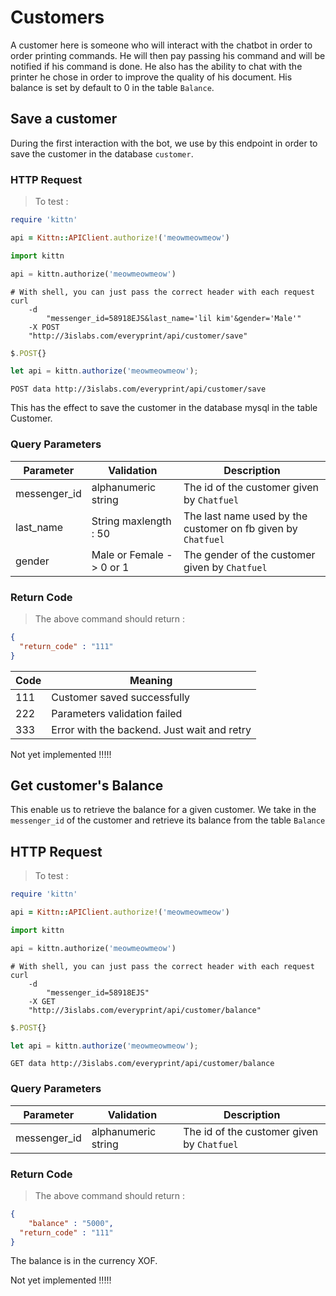 # Customers

A customer here is someone who will interact with the chatbot in order to order printing commands. He will then pay passing his command and will be notified if his command is done. He also has the ability to chat with the printer he chose in order to improve the quality of his document. His balance is set by default to 0 in the table `Balance`.



## Save a customer
During the first interaction with the bot, we use by this endpoint in order to save the customer in the database `customer`.

### HTTP Request
> To test  :

```ruby
require 'kittn'

api = Kittn::APIClient.authorize!('meowmeowmeow')
```

```python
import kittn

api = kittn.authorize('meowmeowmeow')
```

```shell
# With shell, you can just pass the correct header with each request
curl
	-d
		"messenger_id=58918EJS&last_name='lil kim'&gender='Male'"
	-X POST
	"http://3islabs.com/everyprint/api/customer/save"

```

```javascript
$.POST{}

let api = kittn.authorize('meowmeowmeow');
```

`POST data http://3islabs.com/everyprint/api/customer/save`

This has the effect to save the customer in the database mysql in the table Customer.

### Query Parameters

Parameter | Validation | Description
--------- | ---------- | -----------
messenger_id | alphanumeric string | The id of the customer given by `Chatfuel`
last_name | String maxlength : 50 | The last name used by the customer on fb given by `Chatfuel`
gender | Male or Female -> 0 or 1 | The gender of the customer given by `Chatfuel`

### Return Code

> The above command should return :

```json
{
  "return_code" : "111"
}
```

Code | Meaning
-----| -------
111 | Customer saved successfully
222 | Parameters validation failed
333 | Error with the backend. Just wait and retry


<aside class="warning">
Not yet implemented !!!!!
</aside>

## Get customer's Balance
This enable us to retrieve the balance for a given customer. We take in the `messenger_id` of the customer and retrieve its balance from the table `Balance`

## HTTP Request
> To test  :

```ruby
require 'kittn'

api = Kittn::APIClient.authorize!('meowmeowmeow')
```

```python
import kittn

api = kittn.authorize('meowmeowmeow')
```

```shell
# With shell, you can just pass the correct header with each request
curl
	-d
		"messenger_id=58918EJS"
	-X GET
	"http://3islabs.com/everyprint/api/customer/balance"

```

```javascript
$.POST{}

let api = kittn.authorize('meowmeowmeow');
```

`GET data http://3islabs.com/everyprint/api/customer/balance`

### Query Parameters

Parameter | Validation | Description
--------- | ---------- | -----------
messenger_id | alphanumeric string | The id of the customer given by `Chatfuel`

### Return Code

> The above command should return :

```json
{
	"balance" : "5000",
  "return_code" : "111"
}
```

The balance is in the currency XOF.

<aside class="warning">
Not yet implemented !!!!!
</aside>
